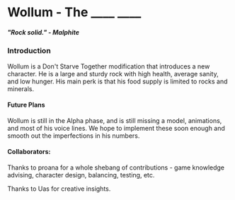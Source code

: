 # Wollum - The ____ ____
##### *"Rock solid." - Malphite*

### Introduction

Wollum is a Don't Starve Together modification that introduces a new character. He is a large and sturdy rock with high health, average sanity, and low hunger. His main perk is that his food supply is limited to rocks and minerals.

#### Future Plans

Wollum is still in the Alpha phase, and is still missing a model, animations, and most of his voice lines. We hope to implement these soon enough and smooth out the imperfections in his numbers.

#### Collaborators:
Thanks to proana for a whole shebang of contributions - game knowledge advising, character design, balancing, testing, etc.

Thanks to Uas for creative insights.
